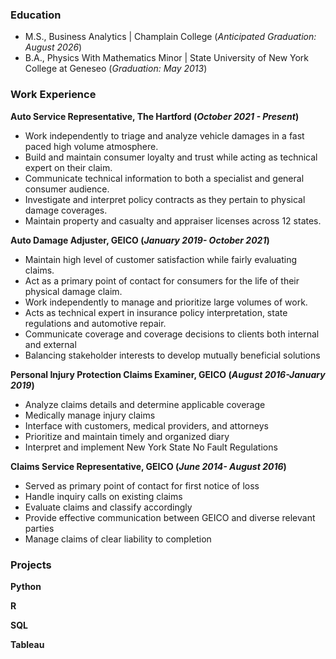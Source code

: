 ### Education
- M.S., Business Analytics | Champlain College (_Anticipated Graduation: August 2026_)
- B.A., Physics With Mathematics Minor | State University of New York College at Geneseo (_Graduation: May 2013_)


### Work Experience
**Auto Service Representative, The Hartford (_October 2021 - Present_)**
- Work independently to triage and analyze vehicle damages in a fast paced high volume atmosphere.
- Build and maintain consumer loyalty and trust while acting as technical expert on their claim.
- Communicate technical information to both a specialist and general consumer audience.
- Investigate and interpret policy contracts as they pertain to physical damage coverages.
- Maintain property and casualty and appraiser licenses across 12 states.

**Auto Damage Adjuster, GEICO (_January 2019- October 2021_)**
- Maintain high level of customer satisfaction while fairly evaluating claims.
- Act as a primary point of contact for consumers for the life of their physical damage claim.            
- Work independently to manage and prioritize large volumes of work.
- Acts as technical expert in insurance policy interpretation, state regulations and automotive repair.
- Communicate coverage and coverage decisions to clients both internal and external
- Balancing stakeholder interests to develop mutually beneficial solutions

**Personal Injury Protection Claims Examiner, GEICO (_August 2016-January 2019_)**
-  Analyze claims details and determine applicable coverage
-  Medically manage injury claims
-  Interface with customers, medical providers, and attorneys 
-  Prioritize and maintain timely and organized diary
-  Interpret and implement New York State No Fault Regulations

**Claims Service Representative, GEICO (_June 2014- August 2016_)**
- Served as primary point of contact for first notice of loss
- Handle inquiry calls on existing claims
- Evaluate claims and classify accordingly
- Provide effective communication between GEICO and diverse relevant parties
- Manage claims of clear liability to completion


### Projects
**Python**

**R**

**SQL**

**Tableau**

